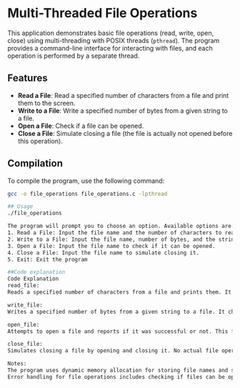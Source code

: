 # Multi-Threaded File Operations

This application demonstrates basic file operations (read, write, open, close) using multi-threading with POSIX threads (`pthread`). The program provides a command-line interface for interacting with files, and each operation is performed by a separate thread.

## Features

- **Read a File**: Read a specified number of characters from a file and print them to the screen.
- **Write to a File**: Write a specified number of bytes from a given string to a file.
- **Open a File**: Check if a file can be opened.
- **Close a File**: Simulate closing a file (the file is actually not opened before this operation).

## Compilation

To compile the program, use the following command:

```bash
gcc -o file_operations file_operations.c -lpthread

## Usage
./file_operations

The program will prompt you to choose an option. Available options are:
1. Read a File: Input the file name and the number of characters to read. The content will be displayed on the screen.
2. Write to a File: Input the file name, number of bytes, and the string to write to the file.
3. Open a File: Input the file name to check if it can be opened.
4. Close a File: Input the file name to simulate closing it.
5. Exit: Exit the program

##Code explanation
Code Explanation
read_file:
Reads a specified number of characters from a file and prints them. It allocates memory for reading and ensures proper error handling.

write_file:
Writes a specified number of bytes from a given string to a file. It checks for errors in opening and writing to the file.

open_file:
Attempts to open a file and reports if it was successful or not. This function is used to simulate the file opening process.

close_file:
Simulates closing a file by opening and closing it. No actual file operations are performed beyond opening and closing the file.

Notes:
The program uses dynamic memory allocation for storing file names and strings. Make sure that input sizes do not exceed allocated memory.
Error handling for file operations includes checking if files can be opened or written to. Ensure that the file paths provided are correct and accessible.
